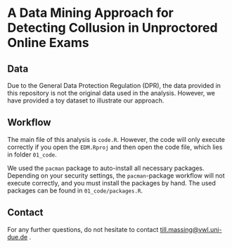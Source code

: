 # A Data Mining Approach for Detecting Collusion in Unproctored Online Exams

## Data 

Due to the General Data Protection Regulation (DPR), the data provided in this repository is not the original data used in the analysis. However, we have provided a toy dataset to illustrate our approach.

## Workflow 

The main file of this analysis is `code.R`. However, the code will only execute correctly if you open the `EDM.Rproj` and then open the code file, which lies in folder `01_code`.

We used the `pacman` package to auto-install all necessary packages. Depending on your security settings, the `pacman`-package workflow will not execute correctly, and you must install the packages by hand. The used packages can be found in `01_code/packages.R`.

## Contact

For any further questions, do not hesitate to contact till.massing@vwl.uni-due.de .